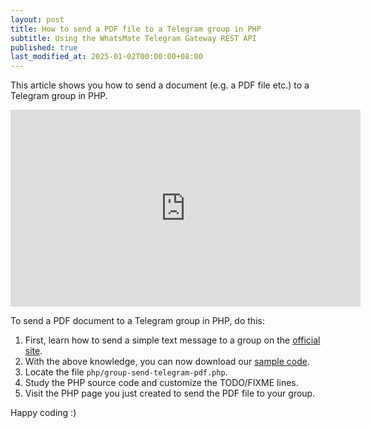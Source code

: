 ```yaml
---
layout: post
title: How to send a PDF file to a Telegram group in PHP
subtitle: Using the WhatsMate Telegram Gateway REST API
published: true
last_modified_at: 2025-01-02T00:00:00+08:00
---
```


This article shows you how to send a document (e.g. a PDF file etc.) to a Telegram group in PHP.


<iframe width="560" height="315" src="https://www.youtube.com/embed/HL7TPAuRreE?rel=0&cc_load_policy=1" frameborder="0" allowfullscreen></iframe>


To send a PDF document to a Telegram group in PHP, do this:

1. First, learn how to send a simple text message to a group on the [official site](https://www.whatsmate.net/telegram-group-message-api.html). 
2. With the above knowledge, you can now download our [sample code](https://github.com/whatsmate/telegram-demos/archive/master.zip).
3. Locate the file `php/group-send-telegram-pdf.php`.  <script src="https://gist.github.com/whatsmate/d33a7190a32d39332ead44f2b0def96b.js"></script>
4. Study the PHP source code and customize the TODO/FIXME lines.
5. Visit the PHP page you just created to send the PDF file to your group.


Happy coding :) 


<br>
<script async src="//pagead2.googlesyndication.com/pagead/js/adsbygoogle.js"></script>
<ins class="adsbygoogle"
     style="display:inline-block;width:728px;height:90px"
     data-ad-client="ca-pub-7383487179928477"
     data-ad-slot="6959057004"></ins>
<script>
(adsbygoogle = window.adsbygoogle || []).push({});
</script>
<br>


